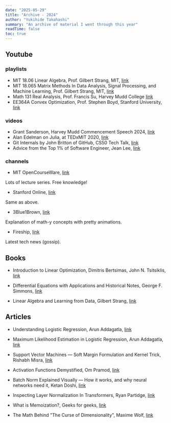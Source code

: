 ```yaml
---
date: "2025-05-29"
title: "Archive - 2024"
author: "Yukihide Takahashi"
summary: "An archive of material I went through this year"
readTime: false
toc: true
---
```


## Youtube

### playlists

- MIT 18.06 Linear Algebra, Prof. Gilbert Strang, MIT, [link](https://www.youtube.com/playlist?list=PLE7DDD91010BC51F8)
- MIT 18.065 Matrix Methods In Data Analysis, Signal Processing, and Machine Learning, Prof. Gilbert Strang, MIT, [link](https://www.youtube.com/playlist?list=PLUl4u3cNGP63oMNUHXqIUcrkS2PivhN3k)
- Math 131 Real Analysis, Prof. Francis Su, Harvey Mudd College [link](https://www.youtube.com/playlist?list=PL0E754696F72137EC)
- EE364A Convex Optimization, Prof. Stephen Boyd, Stanford University, [link](https://www.youtube.com/playlist?list=PLoROMvodv4rMJqxxviPa4AmDClvcbHi6h)

### videos

- Grant Sanderson, Harvey Mudd Commencement Speech 2024, [link](https://www.youtube.com/watch?v=W3I3kAg2J7w)
- Alan Edelman on Julia, at TEDxMIT 2020, [link](https://www.youtube.com/watch?v=qGW0GT1rCvs)
- Git Internals by John Britton of GitHub, CS50 Tech Talk, [link](https://www.youtube.com/watch?v=lG90LZotrpo&ab_channel=CS50)
- Advice from the Top 1% of Software Engineer, Jean Lee, [link](https://www.youtube.com/watch?v=2JmfDKOyQcI&ab_channel=EO)

### channels

- MIT OpenCourseWare, [link](https://www.youtube.com/@mitocw7)

Lots of lecture series. Free knowledge!

- Stanford Online, [link](https://www.youtube.com/@stanfordonline)

Same as above.

- 3Blue1Brown, [link](https://www.youtube.com/@3blue1brown)

Explanation of math-y concepts with pretty animations.

- Fireship, [link](https://www.youtube.com/@Fireship)

Latest tech news (gossip).

## Books

- Introduction to Linear Optimization, Dimitris Bertsimas, John N. Tsitsiklis, [link](https://www.amazon.sg/Introduction-Linear-Optimization-Dimitris-Bertsimas/dp/1886529191)

- Differential Equations with Applications and Historical Notes, George F. Simmons, [link](https://www.amazon.com/Differential-Equations-Applications-Historical-Mathematics/dp/1498702597)

- Linear Algebra and Learning from Data, Gilbert Strang, [link](https://math.mit.edu/~gs/learningfromdata/)

## Articles

- Understanding Logistic Regression, Arun Addagatla, [link](https://medium.com/nerd-for-tech/understanding-logistic-regression-782baa868a54)

- Maximum Likelihood Estimation in Logistic Regression, Arun Addagatla, [link](https://arunaddagatla.medium.com/maximum-likelihood-estimation-in-logistic-regression-f86ff1627b67)

- Support Vector Machines — Soft Margin Formulation and Kernel Trick, Rishabh Misra, [link](https://medium.com/towards-data-science/support-vector-machines-soft-margin-formulation-and-kernel-trick-4c9729dc8efe)

- Activation Functions Demystified, Om Pramod, [link](https://medium.com/@ompramod9921/activation-functions-demystified-4068ab7c8e1c)

- Batch Norm Explained Visually — How it works, and why neural networks need it, Ketan Doshi, [link](https://towardsdatascience.com/batch-norm-explained-visually-how-it-works-and-why-neural-networks-need-it-b18919692739)

- Inspecting Layer Normalization In Transformers, Ryan Partidge, [link](https://medium.com/@achronus/inspecting-layer-normalization-in-transformers-5cfab514f9b6)

- What is Memoization?, Geeks for geeks, [link](https://www.geeksforgeeks.org/what-is-memoization-a-complete-tutorial/)

- The Math Behind \"The Curse of Dimensionality\", Maxime Wolf, [link](https://medium.com/towards-data-science/the-math-behind-the-curse-of-dimensionality-cf8780307d74)
